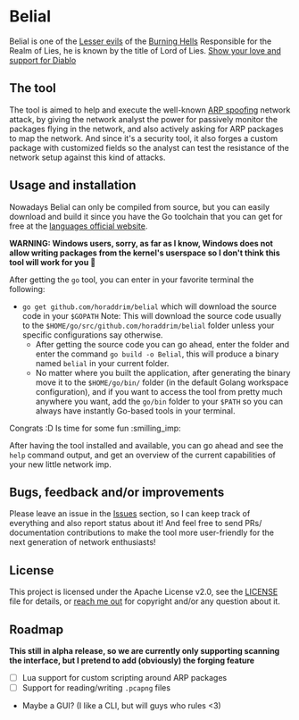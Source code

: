 # Belial

Belial is one of the [Lesser evils](https://diablo.fandom.com/wiki/Lesser_Evils) of the [Burning Hells](https://diablo.fandom.com/wiki/Burning_Hells)
Responsible for the Realm of Lies, he is known by the title of Lord of Lies.
[Show your love and support for Diablo](https://diablo.fandom.com/wiki/Diablo_Wiki)

## The tool
The tool is aimed to help and execute the well-known [ARP spoofing](https://en.wikipedia.org/wiki/ARP_spoofing) network attack, by giving the network analyst the power for passively monitor the packages flying in the network, and also actively asking for ARP packages to map the network. And since it's a security tool, it also forges a custom package with customized fields so the analyst can test the resistance of the network setup against this kind of attacks.

## Usage and installation
Nowadays Belial can only be compiled from source, but you can easily download and build it since you have the Go toolchain that you can get for free at the [languages official website](https://golang.org/dl/).

**WARNING: Windows users, sorry, as far as I know, Windows does not allow writing packages from the kernel's userspace so I don't think this tool will work for you :sparkling_heart:**

After getting the `go` tool, you can enter in your favorite terminal the following:
 - `go get github.com/horaddrim/belial` which will download the source code in your `$GOPATH`
 		Note: This will download the source code usually to the `$HOME/go/src/github.com/horaddrim/belial` folder unless your specific configurations say otherwise.
 	- After getting the source code you can go ahead, enter the folder and enter the command `go build -o Belial`, this will produce a binary named `belial` in your current folder.
 	- No matter where you built the application, after generating the binary move it to the `$HOME/go/bin/` folder (in the default Golang workspace configuration), and if you want to access the tool from pretty much anywhere you want, add the `go/bin` folder to your `$PATH` so you can always have instantly Go-based tools in your terminal.

Congrats :D Is time for some fun :smilling_imp:

After having the tool installed and available, you can go ahead and see the `help` command output, and get an overview of the current capabilities of your new little network imp.

## Bugs, feedback and/or improvements
Please leave an issue in the [Issues](https://github.com/horaddrim/belial/issues/new) section, so I can keep track of everything and also report status about it! And feel free to send PRs/ documentation contributions to make the tool more user-friendly for the next generation of network enthusiasts!

## License
This project is licensed under the Apache License v2.0, see the [LICENSE](https://github.com/horaddrim/belial/blob/master/LICENSE) file for details, or [reach me out](mailto:lee12rock@gmail.com) for copyright and/or any question about it.

## Roadmap
**This still in alpha release, so we are currently only supporting scanning the interface, but I pretend to add (obviously) the forging feature**

 - [ ] Lua support for custom scripting around ARP packages
 - [ ] Support for reading/writing `.pcapng` files
 - Maybe a GUI? (I like a CLI, but will guys who rules <3)
 